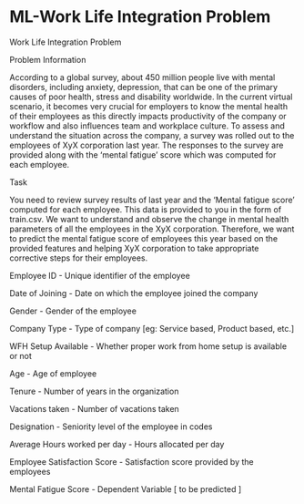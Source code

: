 # ML-Work Life Integration Problem

Work Life Integration Problem

Problem Information

According to a global survey, about 450 million people live with mental disorders, including anxiety, depression, that can be one of the primary causes of poor health, stress and disability worldwide. In the current virtual scenario, it becomes very crucial for employers to know the mental health of their employees as this directly impacts productivity of the company or workflow and also influences team and workplace culture. To assess and understand the situation across the company, a survey was rolled out to the employees of XyX corporation last year. The responses to the survey are provided along with the ‘mental fatigue’ score which was computed for each employee.

Task

You need to review survey results of last year and the ‘Mental fatigue score’ computed for each employee. This data is provided to you in the form of train.csv. We want to understand and observe the change in mental health parameters of all the employees in the XyX corporation. Therefore, we want to predict the mental fatigue score of employees this year based on the provided features and helping XyX corporation to take appropriate corrective steps for their employees.

Employee ID - Unique identifier of the employee

Date of Joining - Date on which the employee joined the company

Gender - Gender of the employee

Company Type - Type of company [eg: Service based, Product based, etc.]

WFH Setup Available - Whether proper work from home setup is available or not

Age - Age of employee

Tenure - Number of years in the organization

Vacations taken - Number of vacations taken

Designation - Seniority level of the employee in codes

Average Hours worked per day - Hours allocated per day

Employee Satisfaction Score - Satisfaction score provided by the employees

Mental Fatigue Score - Dependent Variable [ to be predicted ]
